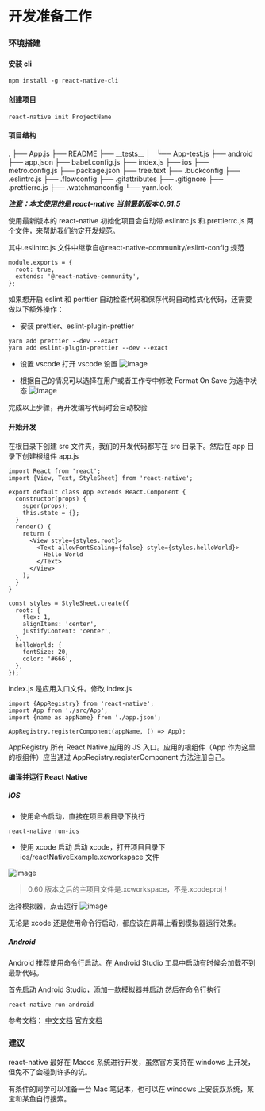 # 开发准备工作

### 环境搭建

#### 安装 cli

```
npm install -g react-native-cli
```

#### 创建项目

```
react-native init ProjectName
```

#### 项目结构

.
├── App.js
├── README
├── \_\_tests\_\_
│   └── App-test.js
├── android
├── app.json
├── babel.config.js
├── index.js
├── ios
├── metro.config.js
├── package.json
├── tree.text
├── .buckconfig
├── .eslintrc.js
├── .flowconfig
├── .gitattributes
├── .gitignore
├── .prettierrc.js
├── .watchmanconfig
└── yarn.lock

**_注意：本文使用的是 react-native 当前最新版本 0.61.5_**

使用最新版本的 react-native 初始化项目会自动带.eslintrc.js 和.prettierrc.js 两个文件，来帮助我们约定开发规范。

其中.eslintrc.js 文件中继承自@react-native-community/eslint-config 规范

```
module.exports = {
  root: true,
  extends: '@react-native-community',
};

```

如果想开启 eslint 和 perttier 自动检查代码和保存代码自动格式化代码，还需要做以下额外操作：

- 安装 prettier、eslint-plugin-prettier

```
yarn add prettier --dev --exact
yarn add eslint-plugin-prettier --dev --exact
```

- 设置 vscode
  打开 vscode 设置
  ![image](http://q21ledx2j.bkt.clouddn.com/react-native-example:hello-world:4.png)

- 根据自己的情况可以选择在用户或者工作专中修改 Format On Save 为选中状态
  ![image](http://q21ledx2j.bkt.clouddn.com/react-native-example:hello-world:5.png)

完成以上步骤，再开发编写代码时会自动校验

#### 开始开发

在根目录下创建 src 文件夹，我们的开发代码都写在 src 目录下。然后在 app 目录下创建根组件 app.js

```
import React from 'react';
import {View, Text, StyleSheet} from 'react-native';

export default class App extends React.Component {
  constructor(props) {
    super(props);
    this.state = {};
  }
  render() {
    return (
      <View style={styles.root}>
        <Text allowFontScaling={false} style={styles.helloWorld}>
          Hello World
        </Text>
      </View>
    );
  }
}

const styles = StyleSheet.create({
  root: {
    flex: 1,
    alignItems: 'center',
    justifyContent: 'center',
  },
  helloWorld: {
    fontSize: 20,
    color: '#666',
  },
});

```

index.js 是应用入口文件。修改 index.js

```
import {AppRegistry} from 'react-native';
import App from './src/App';
import {name as appName} from './app.json';

AppRegistry.registerComponent(appName, () => App);

```

AppRegistry 所有 React Native 应用的 JS 入口。应用的根组件（App 作为这里的根组件）应当通过 AppRegistry.registerComponent 方法注册自己。

#### 编译并运行 React Native

##### IOS

- 使用命令启动，直接在项目根目录下执行

```
react-native run-ios
```

- 使用 xcode 启动
  启动 xcode，打开项目目录下 ios/reactNativeExample.xcworkspace 文件

![image](http://q21ledx2j.bkt.clouddn.com/react-native-example:hello-world:1.png)

> 0.60 版本之后的主项目文件是.xcworkspace，不是.xcodeproj！

选择模拟器，点击运行
![image](http://q21ledx2j.bkt.clouddn.com/react-native-example:hello-world:2.png)

无论是 xcode 还是使用命令行启动，都应该在屏幕上看到模拟器运行效果。

##### Android

Android 推荐使用命令行启动。在 Android Studio 工具中启动有时候会加载不到最新代码。

首先启动 Android Studio，添加一款模拟器并启动
然后在命令行执行

```
react-native run-android
```

参考文档：
[中文文档](https://reactnative.cn/docs/getting-started/)
[官方文档](https://facebook.github.io/react-native/docs/getting-started)

### 建议

react-native 最好在 Macos 系统进行开发，虽然官方支持在 windows 上开发，但免不了会碰到许多的坑。

有条件的同学可以准备一台 Mac 笔记本，也可以在 windows 上安装双系统，某宝和某鱼自行搜索。
